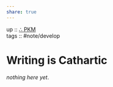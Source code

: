 ```yaml
---  
share: true  
---  
```

up :: [∴ PKM](./%E2%88%B4-PKM.md)  
tags :: #note/develop   
  
# Writing is Cathartic  
*nothing here yet*.  
